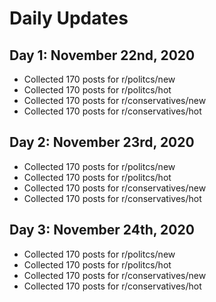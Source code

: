 # Daily Updates

## Day 1: November 22nd, 2020 <br>
* Collected 170 posts for r/politcs/new
* Collected 170 posts for r/politcs/hot
* Collected 170 posts for r/conservatives/new
* Collected 170 posts for r/conservatives/hot


## Day 2: November 23rd, 2020 <br>
* Collected 170 posts for r/politcs/new
* Collected 170 posts for r/politcs/hot
* Collected 170 posts for r/conservatives/new
* Collected 170 posts for r/conservatives/hot

## Day 3: November 24th, 2020 <br>
* Collected 170 posts for r/politcs/new
* Collected 170 posts for r/politcs/hot
* Collected 170 posts for r/conservatives/new
* Collected 170 posts for r/conservatives/hot

